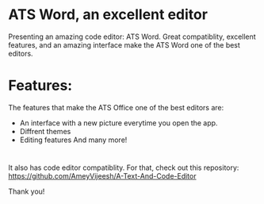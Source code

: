 # ATS Word, an excellent editor

Presenting an amazing code editor: ATS Word. Great compatiblity, excellent features, and an amazing interface make the ATS Word one of the best editors.

# Features:

The features that make the ATS Office one of the best editors are:

- An interface with a new picture everytime you open the app.
- Diffrent themes
- Editing features
 And many more!
 
 # 
 
 It also has code editor compatiblity. For that, check out this repository: https://github.com/AmeyVijeesh/A-Text-And-Code-Editor
 
 Thank you!
